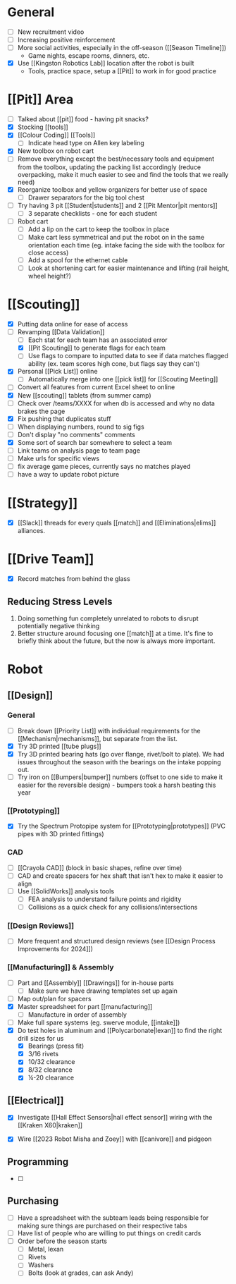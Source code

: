 
# General

- [ ] New recruitment video
- [ ] Increasing positive reinforcement
- [ ] More social activities, especially in the off-season ([[Season Timeline]])
	- Game nights, escape rooms, dinners, etc.
- [x] Use [[Kingston Robotics Lab]] location after the robot is built
	- Tools, practice space, setup a [[Pit]] to work in for good practice

# [[Pit]] Area

- [ ] Talked about [[pit]] food - having pit snacks?
- [x] Stocking [[tools]]
- [x] [[Colour Coding]] [[Tools]]
	- [ ] Indicate head type on Allen key labeling
- [x] New toolbox on robot cart
- [ ] Remove everything except the best/necessary tools and equipment from the toolbox, updating the packing list accordingly (reduce overpacking, make it much easier to see and find the tools that we really need)
- [x] Reorganize toolbox and yellow organizers for better use of space
	- [ ] Drawer separators for the big tool chest
- [ ] Try having 3 pit [[Student|students]] and 2 [[Pit Mentor|pit mentors]]
	- [ ] 3 separate checklists - one for each student
- [ ] Robot cart
	- [ ] Add a lip on the cart to keep the toolbox in place
	- [ ] Make cart less symmetrical and put the robot on in the same orientation each time (eg. intake facing the side with the toolbox for close access)
	- [ ] Add a spool for the ethernet cable
	- [ ] Look at shortening cart for easier maintenance and lifting (rail height, wheel height?)

# [[Scouting]]

- [x] Putting data online for ease of access
- [ ] Revamping [[Data Validation]]
	- [ ] Each stat for each team has an associated error
	- [x] [[Pit Scouting]] to generate flags for each team
	- [ ] Use flags to compare to inputted data to see if data matches flagged ability (ex. team scores high cone, but flags say they can't)
- [x] Personal [[Pick List]] online
	- [ ] Automatically merge into one [[pick list]] for [[Scouting Meeting]]
- [ ] Convert all features from current Excel sheet to online
- [x] New [[scouting]] tablets (from summer camp)
- [ ] Check over /teams/XXXX for when db is accessed and why no data brakes the page
- [x] Fix pushing that duplicates stuff
- [ ] When displaying numbers, round to sig figs
- [ ] Don't display "no comments" comments
- [x] Some sort of search bar somewhere to select a team
- [ ] Link teams on analysis page to team page
- [ ] Make urls for specific views
- [ ] fix average game pieces, currently says no matches played
- [ ] have a way to update robot picture

# [[Strategy]]

- [x] [[Slack]] threads for every quals [[match]] and [[Eliminations|elims]] alliances.

# [[Drive Team]]

- [x] Record matches from behind the glass

## Reducing Stress Levels

1. Doing something fun completely unrelated to robots to disrupt potentially negative thinking
2. Better structure around focusing one [[match]] at a time. It's fine to briefly think about the future, but the now is always more important.

# Robot
## [[Design]]

### General

- [ ] Break down [[Priority List]] with individual requirements for the [[Mechanism|mechanisms]], but separate from the list.
- [x] Try 3D printed [[tube plugs]]
- [x] Try 3D printed bearing hats (go over flange, rivet/bolt to plate).  We had issues throughout the season with the bearings on the intake popping out.
- [ ] Try iron on [[Bumpers|bumper]] numbers (offset to one side to make it easier for the reversible design) - bumpers took a harsh beating this year

### [[Prototyping]]


- [x] Try the Spectrum Protopipe system for [[Prototyping|prototypes]] (PVC pipes with 3D printed fittings)

### CAD

- [ ] [[Crayola CAD]] (block in basic shapes, refine over time)
- [ ] CAD and create spacers for hex shaft that isn't hex to make it easier to align
- [ ] Use [[SolidWorks]] analysis tools
	- [ ] FEA analysis to understand failure points and rigidity
	- [ ] Collisions as a quick check for any collisions/intersections

### [[Design Reviews]]

- [ ] More frequent and structured design reviews (see [[Design Process Improvements for 2024]])

### [[Manufacturing]] & Assembly

- [ ] Part and [[Assembly]] [[Drawings]] for in-house parts
	- [ ] Make sure we have drawing templates set up again
- [ ] Map out/plan for spacers
- [x] Master spreadsheet for part [[manufacturing]]
	- [ ] Manufacture in order of assembly
- [ ] Make full spare systems (eg. swerve module, [[intake]])
- [x] Do test holes in aluminum and [[Polycarbonate|lexan]] to find the right drill sizes for us
	- [x] Bearings (press fit)
	- [x] 3/16 rivets
	- [x] 10/32 clearance
	- [x] 8/32 clearance
	- [x] ¼-20 clearance

## [[Electrical]]

- [x] Investigate [[Hall Effect Sensors|hall effect sensor]] wiring with the [[Kraken X60|kraken]]
- [x] Wire [[2023 Robot Misha and Zoey]] with [[canivore]] and pidgeon


## Programming

- [ ] 

## Purchasing

- [ ] Have a spreadsheet with the subteam leads being responsible for making sure things are purchased on their respective tabs
- [ ] Have list of people who are willing to put things on credit cards
- [ ] Order before the season starts
	- [ ] Metal, lexan
	- [ ] Rivets
	- [ ] Washers
	- [ ] Bolts (look at grades, can ask Andy)
